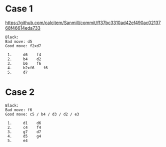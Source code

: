 
# Case 1

https://github.com/calcitem/Sanmill/commit/ff37bc3310ad42ef490ac0213768f46614eda733

```
Black: 
Bad move: d5
Good move: f2xd7

 1.     d6    f4
 2.     b4    d2
 3.     b6    f6
 4.     b2xf6    f6
 5.     d7    
```

# Case 2

```
Black: 
Bad move: f6
Good move: c5 / b4 / d3 / d2 / e3

 1.     d1    d6
 2.     c4    f4
 3.     g7    d7
 4.     d5    g4
 5.     e4    
```
